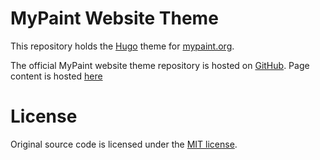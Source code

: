 # MyPaint Website Theme
This repository holds the [Hugo][hugo] theme for [mypaint.org][mypaint].

The official MyPaint website theme repository is hosted on [GitHub][website-theme].
Page content is hosted [here][website-page]

[mypaint]: https://mypaint.org
[hugo]: https://gohugo.io
[website-theme]: https://github.com/mypaint/website-theme
[website-page]: https://github.com/mypaint/website

# License
Original source code is licensed under the [MIT license](LICENSE).
